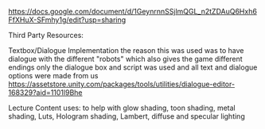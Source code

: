 https://docs.google.com/document/d/1GeynrnnSSjlmQGL_n2tZDAuQ6Hxh6FfXHuX-SFmhy1g/edit?usp=sharing 

Third Party Resources:

Textbox/Dialogue Implementation 
the reason this was used was to have dialogue with the different "robots" which also gives the game different endings only the dialogue box and script was used and all text and dialogue options were made from us
https://assetstore.unity.com/packages/tools/utilities/dialogue-editor-168329?aid=1101l9Bhe 

Lecture Content
uses: to help with glow shading, toon shading, metal shading, Luts, Hologram shading, Lambert, diffuse and specular lighting 
